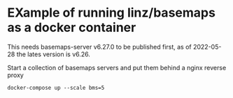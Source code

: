 # EXample of running linz/basemaps as a docker container

This needs basemaps-server v6.27.0 to be published first, as of 2022-05-28 the lates version is v6.26.


Start a collection of basemaps servers and put them behind a nginx reverse proxy

```
docker-compose up --scale bms=5
```